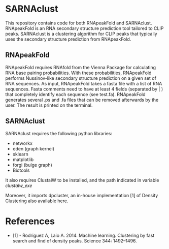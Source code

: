 # SARNAclust
This repository contains code for both RNApeakFold and SARNAclust.
RNApeakFold is an RNA secondary structure prediction tool tailored to CLIP peaks.
SARNAclust is a clustering algorithm for CLIP peaks that typically uses the
secondary structure prediction from RNApeakFold.

## RNApeakFold
RNApeakFold requires RNAfold from the Vienna Package for calculating RNA base pairing
probabilities. With these probabilities, RNApeakFold performs Nussinov-like secondary
structure prediction on a given set of RNA sequences.
As input, RNApeakFold takes a fasta file with a list of RNA sequences. Fasta comments need to 
have at least 4 fields (separated by | ) that completely identify each sequence (see test.fa).
RNApeakFold generates several .ps and .fa files that can be removed afterwards by the user.
The result is printed on the terminal.

## SARNAclust
SARNAclust requires the following python libraries:
* networkx
* eden (graph kernel)
* sklearn 
* matplotlib
* forgi (bulge graph)
* Biotools

It also requires ClustalW to be installed, and the path indicated in variable *clustalw_exe*

Moreover, it imports dpcluster, an in-house implementation [1] of Density Clustering also available here.


# References

* [1] - Rodriguez A, Laio A. 2014. Machine learning. Clustering by fast search and find of density peaks. Science 344: 1492–1496.

